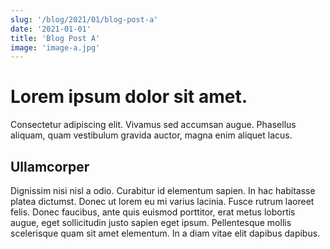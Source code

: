 ```yaml
---
slug: '/blog/2021/01/blog-post-a'
date: '2021-01-01'
title: 'Blog Post A'
image: 'image-a.jpg'
---
```


# Lorem ipsum dolor sit amet.

Consectetur adipiscing elit. Vivamus sed accumsan augue. Phasellus aliquam, quam vestibulum gravida auctor, magna enim aliquet lacus.

## Ullamcorper

Dignissim nisi nisl a odio. Curabitur id elementum sapien. In hac habitasse platea dictumst. Donec ut lorem eu mi varius lacinia. Fusce rutrum laoreet felis. Donec faucibus, ante quis euismod porttitor, erat metus lobortis augue, eget sollicitudin justo sapien eget ipsum. Pellentesque mollis scelerisque quam sit amet elementum. In a diam vitae elit dapibus dapibus.

